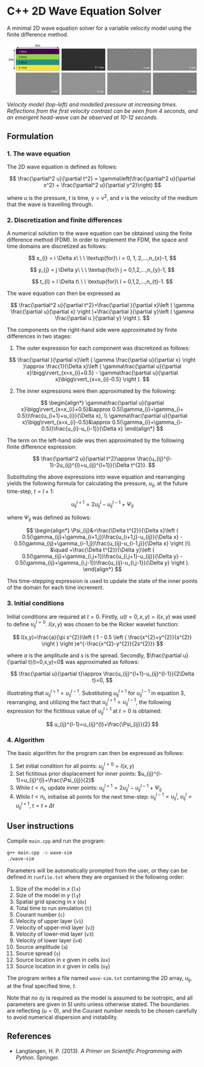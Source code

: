 # C++ 2D Wave Equation Solver

A minimal 2D wave equation solver for a variable velocity model using the finite difference method.

![Velocity model and modelled displacement at increasing times](example.png)

*Velocity model (top-left) and modelled pressure at increasing times. Reflections from the first velocity contrast can be seen from 4 seconds, and an emergent head-wave can be observed at 10-12 seconds.*

## Formulation

### 1. The wave equation

The 2D wave equation is defined as follows:

$$
\frac{\partial^2 u}{\partial t^2} = \gamma\left(\frac{\partial^2 u}{\partial x^2} + \frac{\partial^2 u}{\partial y^2}\right)
$$

where $u$ is the pressure, $t$ is time, $\gamma=v^{2}$, and $v$ is the velocity of the medium that the wave is travelling through.

### 2. Discretization and finite differences

A numerical solution to the wave equation can be obtained using the finite difference method (FDM). In order to implement the FDM, the space and time domains are discretized as follows:

$$
x_{i} = i \Delta x\ \ \ \textup{for}\ i = 0, 1, 2,...,n_{x}-1,
$$

$$
y_{j} = j \Delta y\ \ \ \textup{for}\ j = 0,1,2,...,n_{y}-1,
$$

$$
t_{l} = l \Delta t\ \ \ \textup{for}\ l = 0,1,2,...,n_{t}-1.
$$

The wave equation can then be expressed as

$$
\frac{\partial^2 u}{\partial t^2}=\frac{\partial }{\partial x}\left ( \gamma \frac{\partial u}{\partial x} \right )+\frac{\partial }{\partial y}\left ( \gamma \frac{\partial u }{\partial y} \right ).
$$

The components on the right-hand side were approximated by finite differences in two stages:

1. The outer expression for each component was discretized as follows:

$$
\frac{\partial }{\partial x}\left ( \gamma \frac{\partial u}{\partial x} \right )\approx \frac{1}{\Delta x}\left ( \gamma\frac{\partial u}{\partial x}\bigg\rvert_{x=x_{i}+0.5} - \gamma\frac{\partial u}{\partial x}\bigg\rvert_{x=x_{i}-0.5} \right ).
$$

2. The inner expressions were then approximated by the following:

$$
\begin{align*}
\gamma\frac{\partial u}{\partial x}\bigg\rvert_{x=x_{i}+0.5}&\approx 0.5(\gamma_{i}+\gamma_{i+ 0.5})\frac{u_{i+1}+u_{i}}{\Delta x}, \\
\gamma\frac{\partial u}{\partial x}\bigg\rvert_{x=x_{i}-0.5}&\approx 0.5(\gamma_{i}+\gamma_{i- 0.5})\frac{u_{i}-u_{i-1}}{\Delta x}
\end{align*}
$$

The term on the left-hand side was then approximated by the following finite difference expression:

$$
\frac{\partial^2 u}{\partial t^2}\approx \frac{u_{ij}^{l-1}-2u_{ij}^{l}+u_{ij}^{l+1}}{\Delta t^{2}}.
$$

Substituting the above expressions into wave equation and rearranging yields the following formula for calculating the pressure, $u_{ij}$, at the future time-step, $t=l+1$:

$$
u_{ij}^{l+1}=2u_{ij}^{l}-u_{ij}^{l-1}+\Psi_{ij}
$$

where $\Psi_{ij}$ was defined as follows:

$$
\begin{align*}
\Psi_{ij}&=\frac{\Delta t^{2}}{\Delta x}\left ( 0.5(\gamma_{ij}+\gamma_{i+1,j})\frac{u_{i+1,j}-u_{ij}}{\Delta x} - 0.5(\gamma_{ij}+\gamma_{i-1,j})\frac{u_{ij}-u_{i-1,j}}{\Delta x} \right )\\
&\quad +\frac{\Delta t^{2}}{\Delta y}\left ( 0.5(\gamma_{ij}+\gamma_{i,j+1})\frac{u_{i,j+1}-u_{ij}}{\Delta y} - 0.5(\gamma_{ij}+\gamma_{i,j-1})\frac{u_{ij}-u_{i,j-1}}{\Delta y} \right ).
\end{align*}
$$

This time-stepping expression is used to update the state of the inner points of the domain for each time increment. 

### 3. Initial conditions

Initial conditions are required at $t=0$. Firstly, $u(t=0,x,y)=I(x,y)$ was used to define $u_{ij}^{l=0}$. $I(x,y)$ was chosen to be the Ricker wavelet function:

$$
I(x,y)=\frac{a}{\pi s^{2}}\left ( 1 - 0.5 \left ( \frac{x^{2}+y^{2}}{s^{2}} \right ) \right )e^{-\frac{x^{2}-y^{2}}{2s^{2}}}
$$

where $a$ is the amplitude and $s$ is the spread. Secondly, $\frac{\partial u}{\partial t}(t=0,x,y)=0$ was approximated as follows:

$$
\frac{\partial u}{\partial t}\approx \frac{u_{ij}^{l+1}-u_{ij}^{l-1}}{2\Delta t}=0,
$$

illustrating that $u_{ij}^{l+1}=u_{ij}^{l-1}$. Substituting $u_{ij}^{l+1}$ for $u_{ij}^{l-1}$ in equation 3, rearranging, and utilizing the fact that $u_{ij}^{l+1}=u_{ij}^{l-1}$, the following expression for the fictitious value of $u_{ij}^{l-1}$ at $t=0$ is obtained:

$$
u_{ij}^{l-1}=u_{ij}^{l}+\frac{\Psi_{ij}}{2}
$$

### 4. Algorithm

The basic algorithm for the program can then be expressed as follows:

1. Set initial condition for all points: $u_{ij}^{l=0}=I(x,y)$
2. Set fictitious prior displacement for inner points: $u_{ij}^{l-1}=u_{ij}^{l}+\frac{\Psi_{ij}}{2}$
3. While $t\lt n_{t}$, update inner points: $u_{ij}^{l+1}=2u_{ij}^{l}-u_{ij}^{l-1}+\Psi_{ij}$
4. While $t\lt n_{t}$, initialise all points for the next time-step: $u_{ij}^{l-1}=u_{ij}^{l}$, $u_{ij}^{l}=u_{ij}^{l+1}$, $t=t+\Delta t$

## User instructions

Compile `main.cpp` and run the program:
```bash
g++ main.cpp -o wave-sim
./wave-sim
```

Parameters will be automatically prompted from the user, or they can be defined in `runfile.txt` where they are organised in the following order:
1. Size of the model in $x$ (`lx`)
2. Size of the model in $y$ (`ly`)
3. Spatial grid spacing in $x$ (`dx`)
4. Total time to run simulation (`t`)
5. Courant number (`c`)
6. Velocity of upper layer (`v1`)
7. Velocity of upper-mid layer (`v2`)
8. Velocity of lower-mid layer (`v3`)
9. Velocity of lower layer (`v4`)
10. Source amplitude (`a`)
11. Source spread (`s`)
12. Source location in $x$ given in cells (`ox`)
13. Source location in $x$ given in cells (`oy`)

The program writes a file named `wave-sim.txt` containing the 2D array, $u_{ij}$, at the final specified time, $t$.

Note that no `dy` is required as the model is assumed to be isotropic, and all parameters are given in SI units unless otherwise stated. The boundaries are reflecting ($u=0$), and the Courant number needs to be chosen carefully to avoid numerical dispersion and instability.

## References

- Langtangen, H. P. (2013). *A Primer on Scientific Programming with Python*. Springer.
